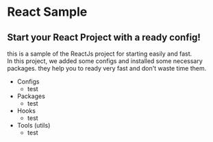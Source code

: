 # React Sample

## Start your React Project with a ready config!

this is a sample of the ReactJs project for starting easily and fast.
<br/>
In this project, we added some configs and installed some necessary packages. they help you to ready very fast and don't waste time them.
<br />

-   Configs
    -   test
-   Packages
    -   test
-   Hooks
    -   test
-   Tools (utils)
    -   test
